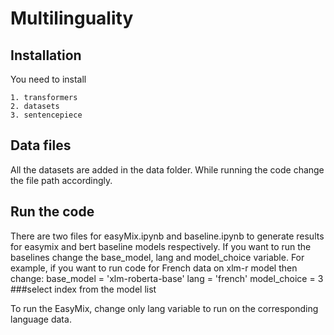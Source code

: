 
# Multilinguality

## Installation

You need to install

    1. transformers
    2. datasets
    3. sentencepiece

## Data files
All the datasets are added in the data folder. While running the code change the file path accordingly.

## Run the code
There are two files for easyMix.ipynb and baseline.ipynb to generate results for easymix and bert baseline models respectively.
If you want to run the baselines change the base_model, lang and model_choice variable. For example,
if you want to run code for French data on xlm-r model then change:
base_model = 'xlm-roberta-base'
lang = 'french'
model_choice = 3 ###select index from the model list

To run the EasyMix, change only lang variable to run on the corresponding language data.

